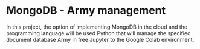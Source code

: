 # MongoDB - Army management

In this project, the option of implementing MongoDB in the cloud and the programming language will be used
Python that will manage the specified document database Army in free Jupyter to the Google Colab environment.
